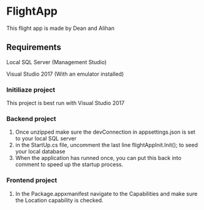 # FlightApp
This flight app is made by Dean and Alihan
## Requirements

Local SQL Server (Management Studio)

Visual Studio 2017 (With an emulator installed)

### Initiliaze project

This project is best run with Visual Studio 2017

### Backend project

1) Once unzipped make sure the devConnection in appsettings.json is set to your local SQL server
2) in the StartUp.cs file, uncomment the last line flightAppInit.Init(); to seed your local database
3) When the application has runned once, you can put this back into comment to speed up the startup process.


### Frontend project

1) In the Package.appxmanifest navigate to the Capabilities and make sure the Location capability is checked.
